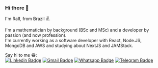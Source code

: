 ### Hi there 👋

I'm Ralf, from Brazil :v:.

I'm a mathematician by background (BSc and MSc) and a developer by passion (and now profession). <br>
I'm currently working as a software developer with React, Node.JS, MongoDB and AWS and studying about NextJS and JAMStack.


       
Say hi to me 😁: <br>
[![Linkedin Badge](https://img.shields.io/badge/LinkedIn-0077B5?style=for-the-badge&logo=linkedin&logoColor=white&link=https://www.linkedin.com/in/ralf-o/)](https://www.linkedin.com/in/ralf-o/)
[![Gmail Badge](https://img.shields.io/badge/Gmail-D14836?style=for-the-badge&logo=gmail&logoColor=white&link=mailto:ralfoliveira@gmail.com)](mailto:ralfoliveira@gmail.com)
[![Whatsapp Badge](https://img.shields.io/badge/WhatsApp-25D366?style=for-the-badge&logo=whatsapp&logoColor=white&link=https://api.whatsapp.com/send?phone=5531994665145&text=Hey%2C%20Ralfs!%20%3A)](https://api.whatsapp.com/send?phone=5531994665145&text=Hey%2C%20Ralfs!%20%3A)
[![Telegram Badge](https://img.shields.io/badge/Telegram-2CA5E0?style=for-the-badge&logo=telegram&logoColor=white&link=https://t.me/heyralfs)](https://t.me/heyralfs)

